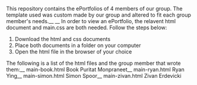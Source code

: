 This repository contains the ePortfolios of 4 members of our group. The template used was custom made by our group and altered to fit each group member's needs.__
__
In order to view an ePortfolio, the relavent html document and main.css are both needed. Follow the steps below:
1. Download the html and css documents
2. Place both documents in a folder on your computer
3. Open the html file in the browser of your choice

The following is a list of the html files and the group member that wrote them:__
main-book.html    Book Puritat Monpraneet__
main-ryan.html    Ryan Ying__
main-simon.html   Simon Spoor__
main-zivan.html   Zivan Erdevicki

